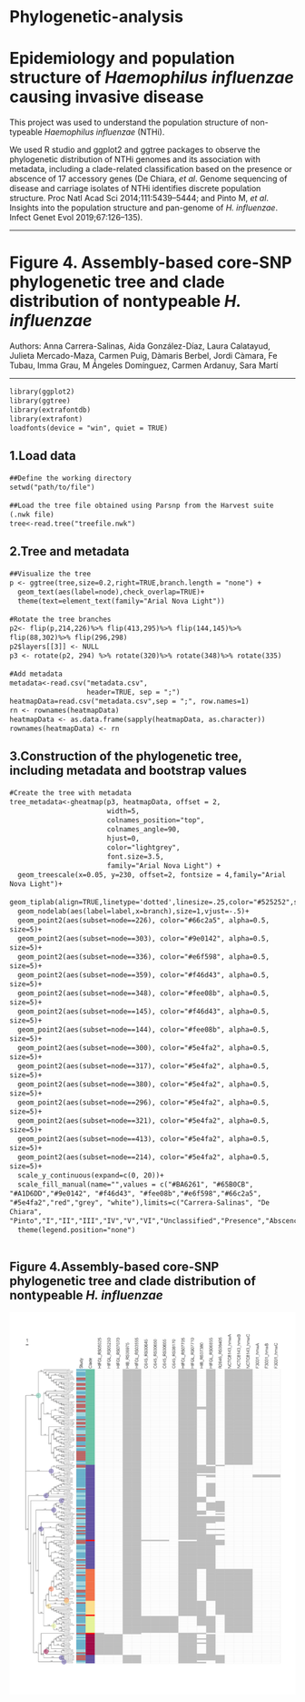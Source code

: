 # Phylogenetic-analysis
# Epidemiology and population structure of *Haemophilus influenzae* causing invasive disease

This project was used to understand the population structure of non-typeable *Haemophilus influenzae* (NTHi).

We used R studio and ggplot2 and ggtree packages to observe the phylogenetic distribution of NTHi genomes and its association with metadata, including a clade-related classification based on the presence or abscence of 17 accessory genes (De Chiara, *et al*. Genome sequencing of disease and carriage isolates of NTHi identifies discrete population structure. Proc Natl Acad Sci 2014;111:5439–5444; and Pinto M, *et al*. Insights into the population structure and pan-genome of *H. influenzae*. Infect Genet Evol 2019;67:126–135).


---
# Figure 4. Assembly-based core-SNP phylogenetic tree and clade distribution of nontypeable *H. influenzae*
Authors: Anna Carrera-Salinas, Aida González-Díaz, Laura Calatayud, Julieta Mercado-Maza,
  Carmen Puig, Dàmaris Berbel, Jordi Càmara, Fe Tubau, Imma Grau, M Ángeles Domínguez,
  Carmen Ardanuy, Sara Martí

---

```{r}
library(ggplot2)
library(ggtree)
library(extrafontdb)
library(extrafont)
loadfonts(device = "win", quiet = TRUE)
```

## 1.Load data
```{r}
##Define the working directory
setwd("path/to/file")

##Load the tree file obtained using Parsnp from the Harvest suite (.nwk file)
tree<-read.tree("treefile.nwk")
```

## 2.Tree and metadata
```{r}
##Visualize the tree
p <- ggtree(tree,size=0.2,right=TRUE,branch.length = "none") +
  geom_text(aes(label=node),check_overlap=TRUE)+
  theme(text=element_text(family="Arial Nova Light"))

#Rotate the tree branches
p2<- flip(p,214,226)%>% flip(413,295)%>% flip(144,145)%>% flip(88,302)%>% flip(296,298)
p2$layers[[3]] <- NULL
p3 <- rotate(p2, 294) %>% rotate(320)%>% rotate(348)%>% rotate(335)

#Add metadata
metadata<-read.csv("metadata.csv",
                   header=TRUE, sep = ";")
heatmapData=read.csv("metadata.csv",sep = ";", row.names=1)
rn <- rownames(heatmapData)
heatmapData <- as.data.frame(sapply(heatmapData, as.character))
rownames(heatmapData) <- rn
```

## 3.Construction of the phylogenetic tree, including metadata and bootstrap values
```{r}
#Create the tree with metadata
tree_metadata<-gheatmap(p3, heatmapData, offset = 2,  
                        width=5,
                        colnames_position="top", 
                        colnames_angle=90, 
                        hjust=0,
                        color="lightgrey",
                        font.size=3.5,
                        family="Arial Nova Light") +
  geom_treescale(x=0.05, y=230, offset=2, fontsize = 4,family="Arial Nova Light")+
  geom_tiplab(align=TRUE,linetype='dotted',linesize=.25,color="#525252",size=1)+
  geom_nodelab(aes(label=label,x=branch),size=1,vjust=-.5)+
  geom_point2(aes(subset=node==226), color="#66c2a5", alpha=0.5, size=5)+
  geom_point2(aes(subset=node==303), color="#9e0142", alpha=0.5, size=5)+
  geom_point2(aes(subset=node==336), color="#e6f598", alpha=0.5, size=5)+
  geom_point2(aes(subset=node==359), color="#f46d43", alpha=0.5, size=5)+
  geom_point2(aes(subset=node==348), color="#fee08b", alpha=0.5, size=5)+
  geom_point2(aes(subset=node==145), color="#f46d43", alpha=0.5, size=5)+
  geom_point2(aes(subset=node==144), color="#fee08b", alpha=0.5, size=5)+
  geom_point2(aes(subset=node==300), color="#5e4fa2", alpha=0.5, size=5)+
  geom_point2(aes(subset=node==317), color="#5e4fa2", alpha=0.5, size=5)+
  geom_point2(aes(subset=node==380), color="#5e4fa2", alpha=0.5, size=5)+
  geom_point2(aes(subset=node==296), color="#5e4fa2", alpha=0.5, size=5)+
  geom_point2(aes(subset=node==321), color="#5e4fa2", alpha=0.5, size=5)+
  geom_point2(aes(subset=node==413), color="#5e4fa2", alpha=0.5, size=5)+
  geom_point2(aes(subset=node==214), color="#5e4fa2", alpha=0.5, size=5)+
  scale_y_continuous(expand=c(0, 20))+
  scale_fill_manual(name="",values = c("#BA6261", "#65B0CB", "#A1D6DD","#9e0142", "#f46d43", "#fee08b","#e6f598","#66c2a5", "#5e4fa2","red","grey", "white"),limits=c("Carrera-Salinas", "De Chiara", "Pinto","I","II","III","IV","V","VI","Unclassified","Presence","Abscence"))+
  theme(legend.position="none")


```



## Figure 4.Assembly-based core-SNP phylogenetic tree and clade distribution of nontypeable *H. influenzae*
<img src="Figure4.png" width="550">
